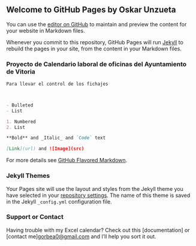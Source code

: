## Welcome to GitHub Pages by Oskar Unzueta

You can use the [editor on GitHub](https://github.com/gorbea0/calendario/edit/master/README.md) to maintain and preview the content for your website in Markdown files.

Whenever you commit to this repository, GitHub Pages will run [Jekyll](https://jekyllrb.com/) to rebuild the pages in your site, from the content in your Markdown files.



### Proyecto de Calendario laboral de oficinas del Ayuntamiento de Vitoria

```markdown
Para llevar el control de los fichajes



- Bulleted
- List

1. Numbered
2. List

**Bold** and _Italic_ and `Code` text

[Link](url) and ![Image](src)
```

For more details see [GitHub Flavored Markdown](https://guides.github.com/features/mastering-markdown/).

### Jekyll Themes

Your Pages site will use the layout and styles from the Jekyll theme you have selected in your [repository settings](https://github.com/gorbea0/calendario/settings). The name of this theme is saved in the Jekyll `_config.yml` configuration file.

### Support or Contact

Having trouble with my Excel calendar? Check out this [documentation] or [contact me]<gorbea0@gmail.com> and I’ll help you sort it out.
